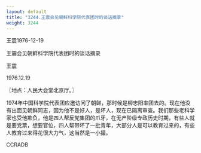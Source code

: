 ```yaml
---
layout: default
title: "3244.王震会见朝鲜科学院代表团时的谈话摘录"
weight: 3244
---
```


王震1976-12-19

王震会见朝鲜科学院代表团时的谈话摘录

王震

1976.12.19

〖地点：人民大会堂北京厅。〗

1974年中国科学院代表团应邀访问了朝鲜，那时候是柳忠阳率团去的。现在他没有出面见朝鲜同志，因为他不是好人，是坏人，现在已隔离审查。我们那些老科学家也受他欺负，他是四人帮反党集团的爪牙，在无产阶级专政历史时期，有些人就是要党票，想要官位，四人帮带坏了一批青年，大部分人是可以教育过来的，有些人教育过来得花很大力气，这当然是一小撮。

CCRADB

